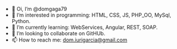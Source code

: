 - 👋 Oi, I’m @domgaga79
- 👀 I’m interested in programming: HTML, CSS, JS, PHP_OO, MySql, Python.  
- 🌱 I’m currently learning: WebServices, Angular, REST, SOAP.
- 💞️ I’m looking to collaborate on GitHUb.
- 📫 How to reach me: dom.iurigarcia@gmail.com

<!---
domgaga79/domgaga79 is a ✨ special ✨ repository because its `README.md` (this file) appears on your GitHub profile.
You can click the Preview link to take a look at your changes.
--->
